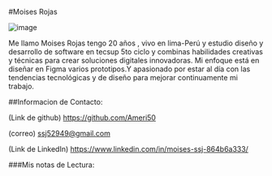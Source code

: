 #Moises Rojas

![image](https://github.com/user-attachments/assets/430998de-05ee-435d-988f-6300c22cb027)

Me llamo Moises Rojas tengo 20 años , vivo en lima-Perú  y estudio diseño y desarrollo de software en tecsup 5to ciclo  y combinas habilidades creativas y técnicas para crear soluciones digitales innovadoras. Mi enfoque está en diseñar en Figma varios prototipos.Y apasionado por estar al día con las tendencias tecnológicas y de diseño para mejorar continuamente mi trabajo.

##Informacion de Contacto:

(Link de github)
https://github.com/Ameri50

(correo)
ssj52949@gmail.com

(Link de LinkedIn)
https://www.linkedin.com/in/moises-ssj-864b6a333/

###Mis notas de Lectura:







